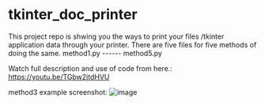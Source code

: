 # tkinter_doc_printer
This project repo is shwing you the ways to print your files /tkinter application data through your printer.
There are five files for five methods of doing the same.
method1.py ------ method5.py

Watch full description and use of code from here.:
https://youtu.be/TGbw2jtdHVU

method3 example screenshot:
![image](https://user-images.githubusercontent.com/41276382/148669218-bc5cf081-c15c-4c09-becf-dfa65b673249.png)
